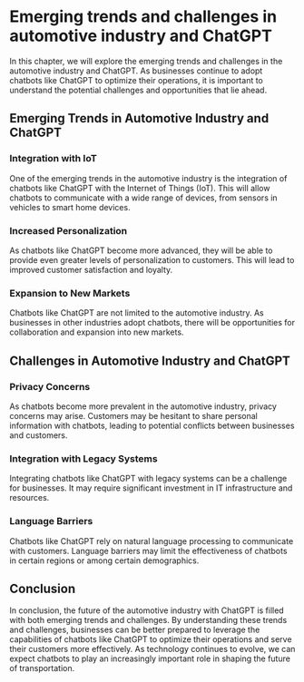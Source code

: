 Emerging trends and challenges in automotive industry and ChatGPT
========================================================================================================================

In this chapter, we will explore the emerging trends and challenges in the automotive industry and ChatGPT. As businesses continue to adopt chatbots like ChatGPT to optimize their operations, it is important to understand the potential challenges and opportunities that lie ahead.

Emerging Trends in Automotive Industry and ChatGPT
--------------------------------------------------

### Integration with IoT

One of the emerging trends in the automotive industry is the integration of chatbots like ChatGPT with the Internet of Things (IoT). This will allow chatbots to communicate with a wide range of devices, from sensors in vehicles to smart home devices.

### Increased Personalization

As chatbots like ChatGPT become more advanced, they will be able to provide even greater levels of personalization to customers. This will lead to improved customer satisfaction and loyalty.

### Expansion to New Markets

Chatbots like ChatGPT are not limited to the automotive industry. As businesses in other industries adopt chatbots, there will be opportunities for collaboration and expansion into new markets.

Challenges in Automotive Industry and ChatGPT
---------------------------------------------

### Privacy Concerns

As chatbots become more prevalent in the automotive industry, privacy concerns may arise. Customers may be hesitant to share personal information with chatbots, leading to potential conflicts between businesses and customers.

### Integration with Legacy Systems

Integrating chatbots like ChatGPT with legacy systems can be a challenge for businesses. It may require significant investment in IT infrastructure and resources.

### Language Barriers

Chatbots like ChatGPT rely on natural language processing to communicate with customers. Language barriers may limit the effectiveness of chatbots in certain regions or among certain demographics.

Conclusion
----------

In conclusion, the future of the automotive industry with ChatGPT is filled with both emerging trends and challenges. By understanding these trends and challenges, businesses can be better prepared to leverage the capabilities of chatbots like ChatGPT to optimize their operations and serve their customers more effectively. As technology continues to evolve, we can expect chatbots to play an increasingly important role in shaping the future of transportation.

